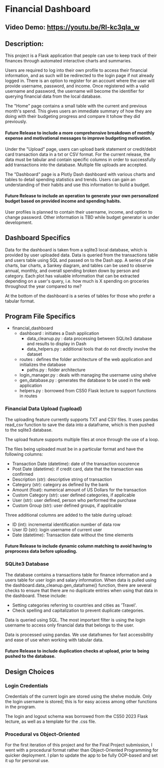 # Financial Dashboard
## Video Demo:  <https://youtu.be/Rl-kc3qla_w>
## Description:
This project is a Flask application that people 
can use to keep track of their finances through 
automated interactive charts and summaries.

Users are required to log into their own profile 
to access their financial information, and as such 
will be redirected to the login page if not already 
logged in. There is an option to register for an account
where the user will provide username, password, and income.
Once registered with a valid username and password, 
the username will become the identifier for querying 
financial data from the local database. 

The "Home" page contains a small table with the 
current and previous month's spend. This gives users
an immediate summary of how they are doing with their
budgeting progress and compare it tohow they did 
previously.

#### Future Release to include a more comprehensive breakdown of monthly expense and motivational messages to improve budgeting motivation.

Under the "Upload" page, users can upload bank 
statement or credit/debit card transaction data
in a txt or CSV format. For the current release,
the data must be tabular and contain specific
columns in order to successfully add transactions
into the database. Multiple file uploads are accepted.

The "Dashboard" page is a Plotly Dash dashboard with
various charts and tables to detail spending statistics 
and trends. Users can gain an understanding of their habits
and use this information to build a budget.

#### Future Release to include an operation to generate your own personalized budget based on provided income and spending habits.

User profiles is planned to contain their username, income, and option 
to change password. Other information is TBD while budget 
generator is under development.

## Dashboard Specifics
Data for the dashboard is taken from a sqlite3 local database, 
which is provided by user uploaded data. Data is queried from the
transactions table and users table using SQL and passed on to the 
Dash app. A series of pie charts, bar charts, a Sankey diagram, 
and tables can be used to observe annual, monthly, and overall spending
broken down by person and category. Each plot has valuable information 
that can be extracted depending on a user's query, i.e. how much is X
spending on groceries throughout the year compared to me?

At the bottom of the dashboard is a series of tables for those 
who prefer a tabular format.

## Program File Specifics

* financial_dashboard
  * dashboard : initiates a Dash application
    * data_cleanup.py : data processing between SQLite3 database and results to display in Dash
    * data_helpers.py : additional tools that do not directly involve the dataset
  * routes : defines the folder architecture of the web application and initializes the database
    * paths.py : folder architecture
  * login_manager.py : deals with managing the username using shelve
  * gen_database.py : generates the database to be used in the web application
  * helpers.py : borrowed from CS50 Flask lecture to support functions in routes

### Financial Data Upload (\upload)
The uploading feature currently supports TXT and CSV files. It uses 
pandas read_csv function to save the data into a dataframe, which is 
then pushed to the sqlite3 database.

The upload feature supports multiple files at once through the use 
of a loop.

The files being uploaded must be in a particular format and have the following columns:
* Transaction Date (datetime): date of the transaction occurence
* Post Date (datetime): if credit card, date that the transaction was confirmed
* Description (str): descriptive string of transaction
* Category (str): category as defined by the bank
* Amount (float): numerical amount of US Dollars for the transaction
* Custom Category (str): user defined categories, if applicable
* User (str): user defined, person who performed the purchase
* Custom Group (str): user defined groups, if applicable

Three additional columns are added to the table during upload:
* ID (int): incremental identification number of data row
* User ID (str): login username of current user
* Date (datetime): Transaction date without the time elements

#### Future Release to include dynamic column matching to avoid having to preprocess data before uploading.

### SQLite3 Database
The database contains a transactions table for finance information
and a users table for user login and salary information. When data is
pulled using the dashboard.data_cleanup.gen_dataframe() function, there
are several checks to ensure that there are no duplicate entries when 
using that data in the dashboard. These include:
* Setting categories referring to countries and cities as 'Travel'.
* Check spelling and capitalization to prevent duplicate categories.

Data is queried using SQL. The most important filter is using the 
login username to access only financial data that belongs to the user.

Data is processed using pandas. We use dataframes for fast accessibility 
and ease of use when working with tabular data. 

#### Future Release to include duplication checks at upload, prior to being pushed to the database.

## Design Choices

### Login Credentials
Credentials of the current login are stored using the shelve module. 
Only the login username is stored; this is for easy access among 
other functions in the program.

The login and logout schema was borrowed from the CS50 2023 Flask 
lecture, as well as a template for the .css file. 

### Procedural vs Object-Oriented
For the first iteration of this project and for the Final Project submission,
I went with a procedural format rather than Object-Oriented Programming for
quicker deployment. I plan to update the app to be fully OOP-based and set 
it up for personal use.



